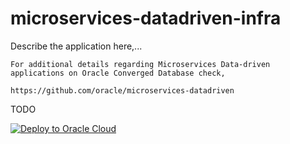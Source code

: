 # microservices-datadriven-infra

Describe the application here,...

    For additional details regarding Microservices Data-driven applications on Oracle Converged Database check,

    https://github.com/oracle/microservices-datadriven

TODO

[![Deploy to Oracle Cloud](https://oci-resourcemanager-plugin.plugins.oci.oraclecloud.com/latest/deploy-to-oracle-cloud.svg)](https://cloud.oracle.com/resourcemanager/stacks/create?zipUrl=https://github.com/vishalmmehra/microservices-datadriven/raw/main/infra/multi-node-deployment.zip)

